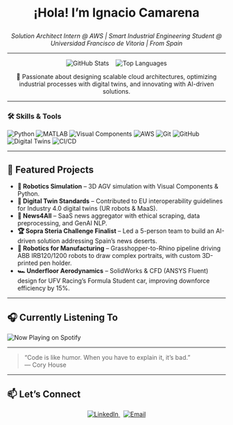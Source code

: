 <!-- 👋 Welcome Section -->
<h1 align="center">
 
  ¡Hola! I’m **Ignacio Camarena**
</h1>
<p align="center">
  <i>Solution Architect Intern @ AWS | Smart Industrial Engineering Student @ Universidad Francisco de Vitoria | From Spain</i>
</p>

---

<!-- 📊 GitHub Stats & Top Languages -->
<p align="center">
  <img src="https://github-readme-stats.vercel.app/api?username=Nacho-Cam&show_icons=true&theme=radical" alt="GitHub Stats" />
  &nbsp;&nbsp;
  <img src="https://github-readme-stats.vercel.app/api/top-langs/?username=Nacho-Cam&layout=compact&theme=radical" alt="Top Languages" />
</p>
<p align="center">
  🚀 Passionate about designing scalable cloud architectures, optimizing industrial processes with digital twins, and innovating with AI-driven solutions.
</p>

---

### 🛠️ Skills & Tools
<p float="left">
  <img src="https://img.shields.io/badge/Python-3776AB?style=for-the-badge&logo=python" alt="Python" />
  <img src="https://img.shields.io/badge/MATLAB-0076A8?style=for-the-badge&logo=mathworks" alt="MATLAB" />
  <img src="https://img.shields.io/badge/Visual%20Components-44CC11?style=for-the-badge" alt="Visual Components" />
  <img src="https://img.shields.io/badge/AWS-232F3E?style=for-the-badge&logo=amazonaws&logoColor=white" alt="AWS" />
  <img src="https://img.shields.io/badge/Git-F05032?style=for-the-badge&logo=git" alt="Git" />
  <img src="https://img.shields.io/badge/GitHub-181717?style=for-the-badge&logo=github" alt="GitHub" />
  <img src="https://img.shields.io/badge/Digital%20Twins-00BCD7?style=for-the-badge" alt="Digital Twins" />
  <img src="https://img.shields.io/badge/CI%2FCD-009688?style=for-the-badge" alt="CI/CD" />
</p>

---

## 🚀 Featured Projects
- **🚗 Robotics Simulation** – 3D AGV simulation with Visual Components & Python.  
- **🔄 Digital Twin Standards** – Contributed to EU interoperability guidelines for Industry 4.0 digital twins (UR robots & MaaS).  
- **📰 News4All** – SaaS news aggregator with ethical scraping, data preprocessing, and GenAI NLP.  
- **🏆 Sopra Steria Challenge Finalist** – Led a 5-person team to build an AI-driven solution addressing Spain’s news deserts.  
- **🤖 Robotics for Manufacturing** – Grasshopper-to-Rhino pipeline driving ABB IRB120/1200 robots to draw complex portraits, with custom 3D-printed pen holder.  
- **🏎️ Underfloor Aerodynamics** – SolidWorks & CFD (ANSYS Fluent) design for UFV Racing’s Formula Student car, improving downforce efficiency by 15%.

---

## 🎧 Currently Listening To
<img align="center" src="https://spotify-readme-juke.vercel.app/api/now-playing" alt="Now Playing on Spotify" />

---

> “Code is like humor. When you have to explain it, it’s bad.”  
> ― Cory House

---

## 📫 Let’s Connect
<p align="center">
  <a href="https://linkedin.com/in/ignacio-camarena">
    <img src="https://img.shields.io/badge/LinkedIn-0A66C2?style=for-the-badge&logo=linkedin&logoColor=white" alt="LinkedIn"/>
  </a>
  &nbsp;
  <a href="mailto:igna.camarena@gmail.com">
    <img src="https://img.shields.io/badge/Email-D14836?style=for-the-badge&logo=gmail&logoColor=white" alt="Email"/>
  </a>
</p>
